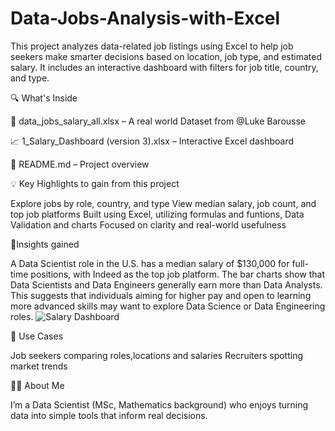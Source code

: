 # Data-Jobs-Analysis-with-Excel
This project analyzes data-related job listings using Excel to help job seekers make smarter decisions based on location, job type, and estimated salary. It includes an interactive dashboard with filters for job title, country, and type.

🔍 What's Inside

📂 data_jobs_salary_all.xlsx – A real world Dataset from @Luke Barousse

📈 1_Salary_Dashboard (version 3).xlsx – Interactive Excel dashboard

📄 README.md – Project overview

💡 Key Highlights to gain from this project

Explore jobs by role, country, and type
View median salary, job count, and top job platforms
Built using Excel, utilizing formulas and funtions, Data Validation and charts
Focused on clarity and real-world usefulness

🧠Insights gained

A Data Scientist role in the U.S. has a median salary of $130,000 for full-time positions, with Indeed as the top job platform.
The bar charts show that Data Scientists and Data Engineers generally earn more than Data Analysts.
This suggests that individuals aiming for higher pay and open to learning more advanced skills may want to explore Data Science or Data Engineering roles.
![Salary Dashboard](https://github.com/user-attachments/assets/5c2968e1-ecf7-4cc8-84a2-2f335f2b89ae)

📌 Use Cases

Job seekers comparing roles,locations and salaries
Recruiters spotting market trends

🙋‍♀️ About Me

I’m a Data Scientist (MSc, Mathematics background) who enjoys turning data into simple tools that inform real decisions.





